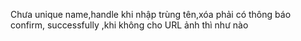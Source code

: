 Chưa unique name,handle khi nhập trùng tên,xóa phải có thông báo confirm, successfully ,khi không cho URL ảnh thì như nào
